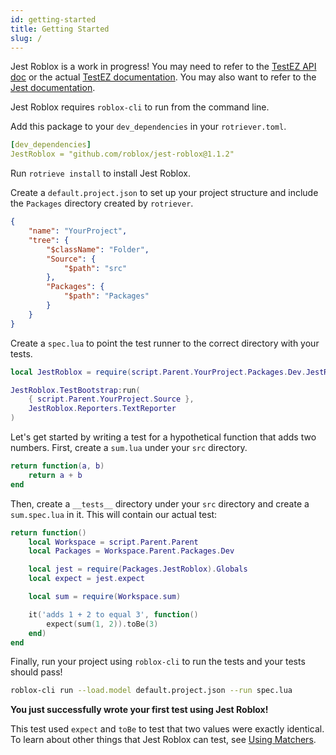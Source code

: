 ```yaml
---
id: getting-started
title: Getting Started
slug: /
---
```


Jest Roblox is a work in progress! You may need to refer to the [TestEZ API doc](testez) or the actual [TestEZ documentation](https://roblox.github.io/testez). You may also want to refer to the [Jest documentation](https://jestjs.io/docs/getting-started).

Jest Roblox requires `roblox-cli` to run from the command line.

Add this package to your `dev_dependencies` in your `rotriever.toml`.
```yaml title="rotriever.toml"
[dev_dependencies]
JestRoblox = "github.com/roblox/jest-roblox@1.1.2"
```

Run `rotrieve install` to install Jest Roblox.

Create a `default.project.json` to set up your project structure and include the `Packages` directory created by `rotriever`.
```json title="default.project.json"
{
	"name": "YourProject",
	"tree": {
		"$className": "Folder",
		"Source": {
			"$path": "src"
		},
		"Packages": {
			"$path": "Packages"
		}
	}
}
```

Create a `spec.lua` to point the test runner to the correct directory with your tests.
```lua title="spec.lua"
local JestRoblox = require(script.Parent.YourProject.Packages.Dev.JestRoblox)

JestRoblox.TestBootstrap:run(
	{ script.Parent.YourProject.Source },
	JestRoblox.Reporters.TextReporter
)
```

Let's get started by writing a test for a hypothetical function that adds two numbers. First, create a `sum.lua` under your `src` directory.
```lua title="sum.lua"
return function(a, b)
	return a + b
end
```

Then, create a `__tests__` directory under your `src` directory and create a `sum.spec.lua` in it. This will contain our actual test:
```lua title="sum.spec.lua"
return function()
	local Workspace = script.Parent.Parent
	local Packages = Workspace.Parent.Packages.Dev

	local jest = require(Packages.JestRoblox).Globals
	local expect = jest.expect

	local sum = require(Workspace.sum)

	it('adds 1 + 2 to equal 3', function()
		expect(sum(1, 2)).toBe(3)
	end)
end
```

Finally, run your project using `roblox-cli` to run the tests and your tests should pass!
```bash
roblox-cli run --load.model default.project.json --run spec.lua
```

**You just successfully wrote your first test using Jest Roblox!**

This test used `expect` and `toBe` to test that two values were exactly identical. To learn about other things that Jest Roblox can test, see [Using Matchers](using-matchers).